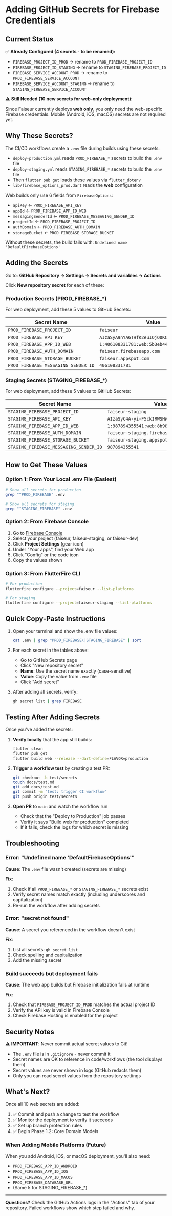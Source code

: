 # Adding GitHub Secrets for Firebase Credentials

## Current Status

✅ **Already Configured (4 secrets - to be renamed):**
- `FIREBASE_PROJECT_ID_PROD` → rename to `PROD_FIREBASE_PROJECT_ID`
- `FIREBASE_PROJECT_ID_STAGING` → rename to `STAGING_FIREBASE_PROJECT_ID`
- `FIREBASE_SERVICE_ACCOUNT_PROD` → rename to `PROD_FIREBASE_SERVICE_ACCOUNT`
- `FIREBASE_SERVICE_ACCOUNT_STAGING` → rename to `STAGING_FIREBASE_SERVICE_ACCOUNT`

⚠️ **Still Needed (10 new secrets for web-only deployment):**

Since Faiseur currently deploys **web only**, you only need the web-specific Firebase
credentials. Mobile (Android, iOS, macOS) secrets are not required yet.

## Why These Secrets?

The CI/CD workflows create a `.env` file during builds using these secrets:
- `deploy-production.yml` reads `PROD_FIREBASE_*` secrets to build the `.env` file
- `deploy-staging.yml` reads `STAGING_FIREBASE_*` secrets to build the `.env` file
- Then `flutter pub get` loads these values via `flutter_dotenv`
- `lib/firebase_options_prod.dart` reads the **web** configuration

Web builds only use 6 fields from `FirebaseOptions`:
- `apiKey` ← `PROD_FIREBASE_API_KEY`
- `appId` ← `PROD_FIREBASE_APP_ID_WEB`
- `messagingSenderId` ← `PROD_FIREBASE_MESSAGING_SENDER_ID`
- `projectId` ← `PROD_FIREBASE_PROJECT_ID`
- `authDomain` ← `PROD_FIREBASE_AUTH_DOMAIN`
- `storageBucket` ← `PROD_FIREBASE_STORAGE_BUCKET`

Without these secrets, the build fails with: `Undefined name 'DefaultFirebaseOptions'`

## Adding the Secrets

Go to: **GitHub Repository → Settings → Secrets and variables → Actions**

Click **New repository secret** for each of these:

### Production Secrets (PROD_FIREBASE_*)

For web deployment, add these 5 values to GitHub Secrets:

| Secret Name | Value |
|---|---|
| `PROD_FIREBASE_PROJECT_ID` | `faiseur` |
| `PROD_FIREBASE_API_KEY` | `AIzaSyA9nYA6THfK2euIOjO0KORDfgXgNUFW-Rw` |
| `PROD_FIREBASE_APP_ID_WEB` | `1:406108331781:web:5b3eb44dfc61142860a16c` |
| `PROD_FIREBASE_AUTH_DOMAIN` | `faiseur.firebaseapp.com` |
| `PROD_FIREBASE_STORAGE_BUCKET` | `faiseur.appspot.com` |
| `PROD_FIREBASE_MESSAGING_SENDER_ID` | `406108331781` |

### Staging Secrets (STAGING_FIREBASE_*)

For web deployment, add these 5 values to GitHub Secrets:

| Secret Name | Value |
|---|---|
| `STAGING_FIREBASE_PROJECT_ID` | `faiseur-staging` |
| `STAGING_FIREBASE_API_KEY` | `AIzaSyC4A-yi-F5ckIRWSHWWo4i4idwSfJBFF-k` |
| `STAGING_FIREBASE_APP_ID_WEB` | `1:987894355541:web:8b9880882a3544c4bda6dc` |
| `STAGING_FIREBASE_AUTH_DOMAIN` | `faiseur-staging.firebaseapp.com` |
| `STAGING_FIREBASE_STORAGE_BUCKET` | `faiseur-staging.appspot.com` |
| `STAGING_FIREBASE_MESSAGING_SENDER_ID` | `987894355541` |

## How to Get These Values

### Option 1: From Your Local .env File (Easiest)

```bash
# Show all secrets for production
grep "^PROD_FIREBASE" .env

# Show all secrets for staging
grep "^STAGING_FIREBASE" .env
```

### Option 2: From Firebase Console

1. Go to [Firebase Console](https://console.firebase.google.com/)
2. Select your project (faiseur, faiseur-staging, or faiseur-dev)
3. Click **Project Settings** (gear icon)
4. Under "Your apps", find your Web app
5. Click "Config" or the code icon
6. Copy the values shown

### Option 3: From FlutterFire CLI

```bash
# For production
flutterfire configure --project=faiseur --list-platforms

# For staging
flutterfire configure --project=faiseur-staging --list-platforms
```

## Quick Copy-Paste Instructions

1. Open your terminal and show the .env file values:
   ```bash
   cat .env | grep "PROD_FIREBASE\|STAGING_FIREBASE" | sort
   ```

2. For each secret in the tables above:
   - Go to GitHub Secrets page
   - Click "New repository secret"
   - **Name**: Use the secret name exactly (case-sensitive)
   - **Value**: Copy the value from `.env` file
   - Click "Add secret"

3. After adding all secrets, verify:
   ```bash
   gh secret list | grep FIREBASE
   ```

## Testing After Adding Secrets

Once you've added the secrets:

1. **Verify locally** that the app still builds:
   ```bash
   flutter clean
   flutter pub get
   flutter build web --release --dart-define=FLAVOR=production
   ```

2. **Trigger a workflow test** by creating a test PR:
   ```bash
   git checkout -b test/secrets
   touch docs/test.md
   git add docs/test.md
   git commit -m "test: trigger CI workflow"
   git push origin test/secrets
   ```

3. **Open PR** to `main` and watch the workflow run
   - Check that the "Deploy to Production" job passes
   - Verify it says "Build web for production" completed
   - If it fails, check the logs for which secret is missing

## Troubleshooting

### Error: "Undefined name 'DefaultFirebaseOptions'"

**Cause**: The `.env` file wasn't created (secrets are missing)

**Fix**:
1. Check if all `PROD_FIREBASE_*` or `STAGING_FIREBASE_*` secrets exist
2. Verify secret names match exactly (including underscores and capitalization)
3. Re-run the workflow after adding secrets

### Error: "secret not found"

**Cause**: A secret you referenced in the workflow doesn't exist

**Fix**:
1. List all secrets: `gh secret list`
2. Check spelling and capitalization
3. Add the missing secret

### Build succeeds but deployment fails

**Cause**: The web app builds but Firebase initialization fails at runtime

**Fix**:
1. Check that `FIREBASE_PROJECT_ID_PROD` matches the actual project ID
2. Verify the API key is valid in Firebase Console
3. Check Firebase Hosting is enabled for the project

## Security Notes

⚠️ **IMPORTANT**: Never commit actual secret values to Git!

- The `.env` file is in `.gitignore` - never commit it
- Secret names are OK to reference in code/workflows (the tool displays them)
- Secret values are never shown in logs (GitHub redacts them)
- Only you can read secret values from the repository settings

## What's Next?

Once all 10 web secrets are added:

1. ✅ Commit and push a change to test the workflow
2. ✅ Monitor the deployment to verify it succeeds
3. ✅ Set up branch protection rules
4. ✅ Begin Phase 1.2: Core Domain Models

### When Adding Mobile Platforms (Future)

When you add Android, iOS, or macOS deployment, you'll also need:
- `PROD_FIREBASE_APP_ID_ANDROID`
- `PROD_FIREBASE_APP_ID_IOS`
- `PROD_FIREBASE_APP_ID_MACOS`
- `PROD_FIREBASE_DATABASE_URL`
- (Same 5 for STAGING_FIREBASE_*)

---

**Questions?** Check the GitHub Actions logs in the "Actions" tab of your repository.
Failed workflows show which step failed and why.
